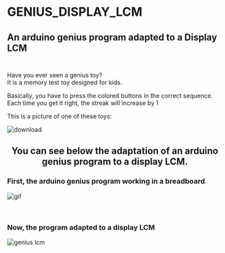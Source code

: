 # GENIUS_DISPLAY_LCM
## An arduino genius program adapted to a Display LCM <br><br>


<p>Have you ever seen a genius toy? <br>
It is a memory test toy designed for kids. <br>
 
Basically, you have to press the colored buttons in the correct sequence. Each time you get it right, the streak will increase by 1
 
This is a picture of one of these toys: 

</p>

![download](https://user-images.githubusercontent.com/75899235/141028712-270b45a7-deca-4061-b572-fb9723cf27b4.jpg)

<h2 align="center"> You can see below the adaptation of an arduino genius program to a display LCM. </h2>



### First, the arduino genius program working in a breadboard 

![gif](https://user-images.githubusercontent.com/75899235/141028321-d0494169-eb13-494f-b30d-5b84e7d28e22.gif)

<br>

### Now, the program adapted to a display LCM

![genius lcm](https://user-images.githubusercontent.com/75899235/141026189-f93c6b56-e790-4b88-9fd0-38fb9b082176.gif)
